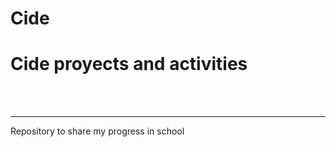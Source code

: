 # Cide
<h1>Cide proyects and activities</h1>
<br></br>
 <hr></hr>
 <p>Repository to share my progress in school<p>
